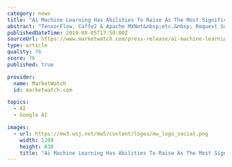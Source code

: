 ```yaml
---
category: news
title: "Ai Machine Learning Has Abilities To Raise As The Most Significant Market Worldwide | BAIDU, SOUNDHOUND, ZEBRA MEDICAL VISION, PRISMA"
abstract: "TensorFlow, Caffe2 & Apache MXNet&nbsp;etc.&nbsp; Request Sample of Ai Machine Learning Market Insights 2019, Global and Chinese Analysis and Forecast to 2024 @:&nbsp;https://www.htfmarketreport.com/sample-report/2075467-ai-machine-learning-market-1 This ..."
publishedDateTime: 2019-08-05T17:50:00Z
sourceUrl: https://www.marketwatch.com/press-release/ai-machine-learning-has-abilities-to-raise-as-the-most-significant-market-worldwide-baidu-soundhound-zebra-medical-vision-prisma-2019-08-05
type: article
quality: 76
score: 76
published: true

provider:
  name: MarketWatch
  id: marketwatch.com

topics:
  - AI
  - Google AI

images:
  - url: https://mw3.wsj.net/mw5/content/logos/mw_logo_social.png
    width: 1200
    height: 630
    title: "Ai Machine Learning Has Abilities To Raise As The Most Significant Market Worldwide | BAIDU, SOUNDHOUND, ZEBRA MEDICAL VISION, PRISMA"
---
```

